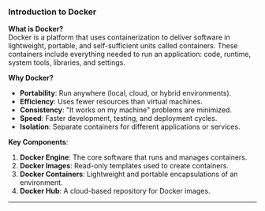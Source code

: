 


### **Introduction to Docker**

**What is Docker?**  
Docker is a platform that uses containerization to deliver software in lightweight, portable, and self-sufficient units called containers. 
These containers include everything needed to run an application: code, runtime, system tools, libraries, and settings.

**Why Docker?**

- **Portability**: Run anywhere (local, cloud, or hybrid environments).
- **Efficiency**: Uses fewer resources than virtual machines.
- **Consistency**: "It works on my machine" problems are minimized.
- **Speed**: Faster development, testing, and deployment cycles.
- **Isolation**: Separate containers for different applications or services.

**Key Components**:

1. **Docker Engine**: The core software that runs and manages containers.
2. **Docker Images**: Read-only templates used to create containers.
3. **Docker Containers**: Lightweight and portable encapsulations of an environment.
4. **Docker Hub**: A cloud-based repository for Docker images.

---

